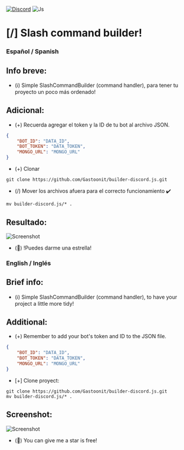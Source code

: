 [![Discord](https://img.shields.io/badge/Discord-5865F2?style=for-the-badge&logo=discord&logoColor=white)](https://discord.gg/nVhAyrxy78)
![Js](https://img.shields.io/badge/JavaScript-323330?style=for-the-badge&logo=javascript&logoColor=F7DF1E)
# [/] Slash command builder!
### Español / Spanish
## Info breve:
- (ℹ️) Simple SlashCommandBuilder (command handler), para tener tu proyecto un poco más ordenado!
## Adicional:
+ (+) Recuerda agregar el token y la ID de tu bot al archivo JSON.
```json
{
    "BOT_ID": "DATA_ID",
    "BOT_TOKEN": "DATA_TOKEN",
    "MONGO_URL": "MONGO_URL"
}
```
+ (+) Clonar
```git
git clone https://github.com/Gastoonit/builder-discord.js.git
```
+ (/) Mover los archivos afuera para el correcto funcionamiento ✔️
```git
mv builder-discord.js/* .
```
## Resultado:
![Screenshot](https://media.discordapp.net/attachments/806003708591996968/1147003160469176471/Screenshot_20230901_000042_Discord.jpg)
- (🌟) !Puedes darme una estrella!

### English / Inglés
## Brief info:
- (ℹ️) Simple SlashCommandBuilder (command handler), to have your project a little more tidy!
## Additional:
- (+) Remember to add your bot's token and ID to the JSON file.
```json
{
    "BOT_ID": "DATA_ID",
    "BOT_TOKEN": "DATA_TOKEN",
    "MONGO_URL": "MONGO_URL"
}
```
- [+] Clone proyect:
```git
git clone https://github.com/Gastoonit/builder-discord.js.git
mv builder-discord.js/* .
```
## Screenshot:
![Screenshot](https://media.discordapp.net/attachments/806003708591996968/1147003160469176471/Screenshot_20230901_000042_Discord.jpg)
- (🌟) You can give me a star is free!
